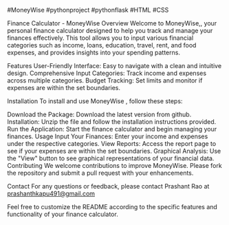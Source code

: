  #MoneyWise 
 #pythonproject 
 #pythonflask
 #HTML
 #CSS
 
Finance Calculator - MoneyWise
Overview
Welcome to  MoneyWise,, your personal finance calculator designed to help you track and manage your finances effectively. This tool allows you to input various financial categories such as income, loans, education, travel, rent, and food expenses, and provides insights into your spending patterns.

Features
User-Friendly Interface: Easy to navigate with a clean and intuitive design.
Comprehensive Input Categories: Track income and expenses across multiple categories.
Budget Tracking: Set limits and monitor if expenses are within the set boundaries.


Installation
To install and use MoneyWise , follow these steps:

Download the Package: Download the latest version from  github.
Installation: Unzip the file and follow the installation instructions provided.
Run the Application: Start the finance calculator and begin managing your finances.
Usage
Input Your Finances: Enter your income and expenses under the respective categories.
View Reports: Access the report page to see if your expenses are within the set boundaries.
Graphical Analysis: Use the "View" button to see graphical representations of your financial data.
Contributing
We welcome contributions to improve MoneyWise. Please fork the repository and submit a pull request with your enhancements.


Contact
For any questions or feedback, please contact Prashant Rao at prashanthkapu491@gmail.com

Feel free to customize the README according to the specific features and functionality of your finance calculator.
